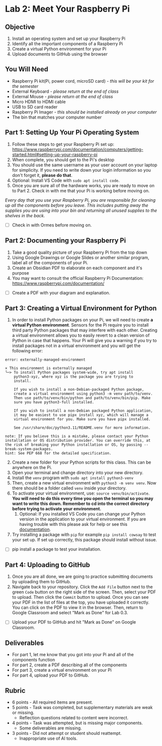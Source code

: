 # Lab 2: Meet Your Raspberry Pi
## Objective

1. Install an operating system and set up your Raspberry Pi
2. Identify all the important components of a Raspberry Pi
3. Create a virtual Python environment for your Pi
4. Upload documents to GitHub using the browser
## You Will Need

- Raspberry Pi kit(Pi, power cord, microSD card) - *this will be your kit for the semester*
- External Keyboard - *please return at the end of class*
- External Mouse - *please return at the end of class*
- Micro HDMI to HDMI cable
- USB to SD card reader
- Raspberry Pi Imager - *this should be installed already on your computer*
- The bin that matches your computer number
## Part 1: Setting Up Your Pi Operating System

1. Follow these steps to get your Raspberry Pi set up: https://www.raspberrypi.com/documentation/computers/getting-started.html#setting-up-your-raspberry-pi
2. When complete, you should get to the Pi's desktop
3. You should use the same username as your user account on your laptop for simplicity. If you need to write down your login information so you don't forget it, **please do that**.
4. Optional: Install VS Code with `sudo apt install code`. 
5. Once you are sure all of the hardware works, you are ready to move on to Part 2. Check in with me that your Pi is working before moving on.

_Every day that you use your Raspberry Pi, you are responsible for cleaning up all the components before you leave. This includes putting away the supplies you are using into your bin and returning all unused supplies to the shelves in the back._  

- [ ] Check in with Ormes before moving on.
## Part 2: Documenting your Raspberry Pi

1. Take a good quality picture of your Raspberry Pi from the top down
2. Using Google Drawings or Google Slides or another similar program, label all of the components of your Pi.
3. Create an Obsidian PDF to elaborate on each component and it's purpose
4. You may want to consult the official Raspberry Pi Documentation: https://www.raspberrypi.com/documentation/

- [ ] Create a PDF with your diagram and explanation. 
## Part 3: Creating a Virtual Environment for Python

1. In order to install Python packages on your Pi, we will need to create **a virtual Python environment**. Sensors for the Pi require you to install third party Python packages that may interfere with each other. Creating a virtual environment allows you to easily revert to a clean version of Python in case that happens. Your Pi will give you a warning if you try to install packages not in a virtual environment and you will get the following error: 

```
error: externally-managed-environment

× This environment is externally managed
╰─> To install Python packages system-wide, try apt install
    python3-xyz, where xyz is the package you are trying to
    install.

    If you wish to install a non-Debian-packaged Python package,
    create a virtual environment using python3 -m venv path/to/venv.
    Then use path/to/venv/bin/python and path/to/venv/bin/pip. Make
    sure you have python3-full installed.

    If you wish to install a non-Debian packaged Python application,
    it may be easiest to use pipx install xyz, which will manage a
    virtual environment for you. Make sure you have pipx installed.

    See /usr/share/doc/python3.11/README.venv for more information.

note: If you believe this is a mistake, please contact your Python installation or OS distribution provider. You can override this, at the risk of breaking your Python installation or OS, by passing --break-system-packages.
hint: See PEP 668 for the detailed specification.
```

2. Create a new folder for your Python scripts for this class. This can be anywhere on the Pi.
3. Open your terminal and change directory into your new directory.
4. Install the `venv` program with `sudo apt install python3-venv`
5. Then, create a new virtual environment with `python3 -m venv venv`. Now there should be a folder called `venv` inside your directory.
6. To activate your virtual environment, use: `source venv/bin/activate`. **You will need to do this every time you open the terminal so you may want to write this down. Remember to cd into the correct directory before trying to activate your environment.** 
	1. Optional: If you installed VS Code you can change your Python version in the application to your virtual environment. If you are having trouble with this please ask for help or see this [documentation](https://code.visualstudio.com/docs/python/environments).
7. Try installing a package with `pip` for example `pip install cowsay` to test your set up. If set up correctly, this package should install without issue.

- [ ] pip install a package to test your installation.
## Part 4: Uploading to GitHub

1. Once you are all done, we are going to practice submitting documents by uploading them to GitHub. 
2. Navigate back to your repository. Click the `Add File` button next to the green `Code` button on the right side of the screen. Then, select your PDF to upload. Then click the `Commit` button to upload. Once you can see your PDF in the list of files at the top, you have uploaded it correctly. You can click on the PDF to view it in the browser. Then, return to Google Classroom and select "Mark as Done" for Lab 0.3. 

- [ ] Upload your PDF to GitHub and hit "Mark as Done" on Google Classroom. 

## Deliverables

- For part 1, let me know that you got into your Pi and all of the components function
- For part 2, create a PDF describing all of the components
- For part 3, create a virtual environment on your Pi
- For part 4, upload your PDF to GitHub. 

## Rubric

- 6 points - All required items are present. 
- 5 points - Task was completed, but supplementary materials are weak or missing.
	- Reflection questions related to content were incorrect.
- 4 points - Task was attempted, but is missing major components. 
	- Some deliverables are missing.
- 3 points - Did not attempt or student should reattempt. 
	- Inappropriate use of AI tools.
